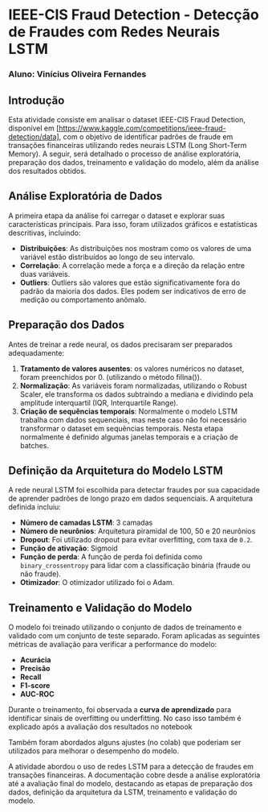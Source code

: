 # IEEE-CIS Fraud Detection - Detecção de Fraudes com Redes Neurais LSTM
### Aluno: Vinícius Oliveira Fernandes

## Introdução

Esta atividade consiste em analisar o dataset IEEE-CIS Fraud Detection, disponível em [https://www.kaggle.com/competitions/ieee-fraud-detection/data], com o objetivo de identificar padrões de fraude em transações financeiras utilizando redes neurais LSTM (Long Short-Term Memory). A seguir, será detalhado o processo de análise exploratória, preparação dos dados, treinamento e validação do modelo, além da análise dos resultados obtidos.

## Análise Exploratória de Dados

A primeira etapa da análise foi carregar o dataset e explorar suas características principais. Para isso, foram utilizados gráficos e estatísticas descritivas, incluindo:

- **Distribuições**: As distribuições nos mostram como os valores de uma variável estão distribuídos ao longo de seu intervalo. 
- **Correlação**: A correlação mede a força e a direção da relação entre duas variáveis.
- **Outliers**: Outliers são valores que estão significativamente fora do padrão da maioria dos dados. Eles podem ser indicativos de erro de medição ou comportamento anômalo.

## Preparação dos Dados

Antes de treinar a rede neural, os dados precisaram ser preparados adequadamente:

1. **Tratamento de valores ausentes**: os valores numéricos no dataset, foram preenchidos por 0. (utilizando o método fillna()).
2. **Normalização**: As variáveis foram normalizadas, utilizando o Robust Scaler, ele transforma os dados subtraindo a mediana e dividindo pela amplitude interquartil (IQR, Interquartile Range).
3. **Criação de sequências temporais**: Normalmente o modelo LSTM trabalha com dados sequenciais, mas neste caso não foi necessário transformar o dataset em sequências temporais. Nesta etapa normalmente é definido algumas janelas temporais e a criação de batches.


## Definição da Arquitetura do Modelo LSTM

A rede neural LSTM foi escolhida para detectar fraudes por sua capacidade de aprender padrões de longo prazo em dados sequenciais. A arquitetura definida incluiu:

- **Número de camadas LSTM**: 3 camadas
- **Número de neurônios**: Arquitetura piramidal de 100, 50 e 20 neurônios
- **Dropout**: Foi utilizado dropout para evitar overfitting, com taxa de `0.2`.
- **Função de ativação**: Sigmoid
- **Função de perda**: A função de perda foi definida como `binary_crossentropy` para lidar com a classificação binária (fraude ou não fraude).
- **Otimizador**: O otimizador utilizado foi o Adam.


## Treinamento e Validação do Modelo

O modelo foi treinado utilizando o conjunto de dados de treinamento e validado com um conjunto de teste separado. Foram aplicadas as seguintes métricas de avaliação para verificar a performance do modelo:

- **Acurácia**
- **Precisão**
- **Recall**
- **F1-score**
- **AUC-ROC**

Durante o treinamento, foi observada a **curva de aprendizado** para identificar sinais de overfitting ou underfitting. No caso isso também é explicado após a avaliação dos resultados no notebook

Também foram abordados alguns ajustes (no colab) que poderiam ser utilizados para melhorar o desempenho do modelo.

A atividade abordou o uso de redes LSTM para a detecção de fraudes em transações financeiras. A documentação cobre desde a análise exploratória até a avaliação final do modelo, destacando as etapas de preparação dos dados, definição da arquitetura da LSTM, treinamento e validação do modelo. 
